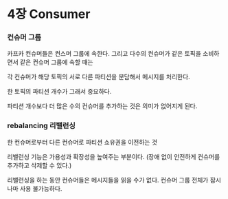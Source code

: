 # 4장 Consumer

### 컨슈머 그룹 

카프카 컨슈머들은 컨스머 그룹에 속한다. 그리고 다수의 컨슈머가 같은 토픽을 소비하면서 같은 컨슈머 그룹에 속할 때는 

각 컨슈머가 해당 토픽의 서로 다른 파티션을 분담해서 메시지를 처리한다.

한 토픽의 파티션 개수가 그래서 중요하다. 

파티션 개수보다 더 많은 수의 컨슈머를 추가하는 것은 의미가 없어지게 된다. 



### rebalancing 리밸런싱

한 컨슈머로부터 다른 컨슈머로 파티션 쇼유권을 이전하는 것 

리밸런싱 기능은 가용성과 확장성을 높여주는 부분이다. (장애 없이 안전하게 컨슈머를 추가하고 삭제할 수 있다.)

리밸런싱을 하는 동안 컨슈머들은 메시지들을 읽을 수가 없다. 컨슈머 그룹 전체가 잠시나마 사용 불가능하다.